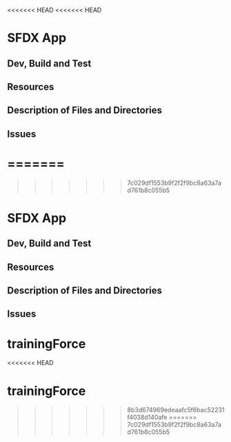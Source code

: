 <<<<<<< HEAD
<<<<<<< HEAD
# SFDX App

## Dev, Build and Test

## Resources

## Description of Files and Directories

## Issues
=======
=======

>>>>>>> 7c029df1553b9f2f2f9bc8a63a7ad761b8c055b5
# SFDX  App

## Dev, Build and Test


## Resources

## Description of Files and Directories


## Issues


# trainingForce
<<<<<<< HEAD
# trainingForce
>>>>>>> 8b3d674969edeaafc5f6bac52231f4038d140afe
=======
>>>>>>> 7c029df1553b9f2f2f9bc8a63a7ad761b8c055b5
